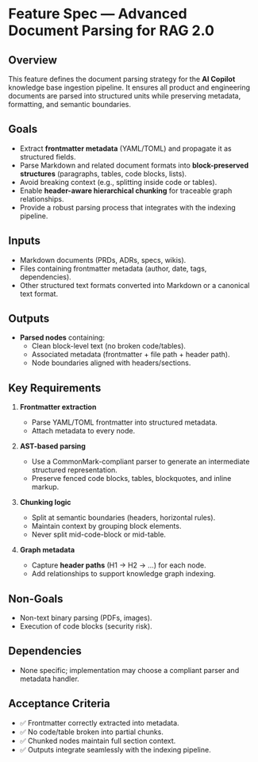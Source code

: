 # Feature Spec — Advanced Document Parsing for RAG 2.0

## Overview
This feature defines the document parsing strategy for the **AI Copilot** knowledge base ingestion pipeline. It ensures all product and engineering documents are parsed into structured units while preserving metadata, formatting, and semantic boundaries.

## Goals
- Extract **frontmatter metadata** (YAML/TOML) and propagate it as structured fields.
- Parse Markdown and related document formats into **block-preserved structures** (paragraphs, tables, code blocks, lists).
- Avoid breaking context (e.g., splitting inside code or tables).
- Enable **header-aware hierarchical chunking** for traceable graph relationships.
- Provide a robust parsing process that integrates with the indexing pipeline.

## Inputs
- Markdown documents (PRDs, ADRs, specs, wikis).
- Files containing frontmatter metadata (author, date, tags, dependencies).
- Other structured text formats converted into Markdown or a canonical text format.

## Outputs
- **Parsed nodes** containing:
  - Clean block-level text (no broken code/tables).
  - Associated metadata (frontmatter + file path + header path).
  - Node boundaries aligned with headers/sections.

## Key Requirements
1. **Frontmatter extraction**
   - Parse YAML/TOML frontmatter into structured metadata.
   - Attach metadata to every node.

2. **AST-based parsing**
   - Use a CommonMark-compliant parser to generate an intermediate structured representation.
   - Preserve fenced code blocks, tables, blockquotes, and inline markup.

3. **Chunking logic**
   - Split at semantic boundaries (headers, horizontal rules).
   - Maintain context by grouping block elements.
   - Never split mid-code-block or mid-table.

4. **Graph metadata**
   - Capture **header paths** (H1 → H2 → …) for each node.
   - Add relationships to support knowledge graph indexing.

## Non-Goals
- Non-text binary parsing (PDFs, images).
- Execution of code blocks (security risk).

## Dependencies
- None specific; implementation may choose a compliant parser and metadata handler.

## Acceptance Criteria
- ✅ Frontmatter correctly extracted into metadata.
- ✅ No code/table broken into partial chunks.
- ✅ Chunked nodes maintain full section context.
- ✅ Outputs integrate seamlessly with the indexing pipeline.
